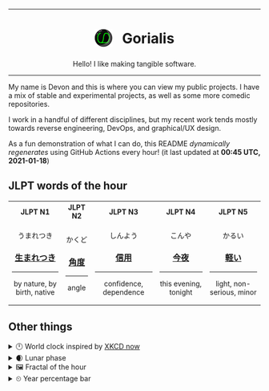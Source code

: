 ***

<h1 align="center">
<sub>
    <img src="readme/resources/avatar.png" height="36">
</sub>
&nbsp;
Gorialis
</h1>
<p align="center">
Hello! I like making tangible software.
</p>

***

My name is Devon and this is where you can view my public projects. I have a mix of stable and experimental projects, as well as some more comedic repositories.

I work in a handful of different disciplines, but my recent work tends mostly towards reverse engineering, DevOps, and graphical/UX design.

As a fun demonstration of what I can do, this README *dynamically regenerates* using GitHub Actions every hour! (it last updated at **00:45 UTC, 2021-01-18**)

<h2>JLPT words of the hour</h2>
<table>
    <tr>
        <th>JLPT N1</th>
        <th>JLPT N2</th>
        <th>JLPT N3</th>
        <th>JLPT N4</th>
        <th>JLPT N5</th>
    </tr>
    <tr>
        <td>
            <p align="center">うまれつき</p>
            <h3 align="center"><b><a href="https://jisho.org/search/%E7%94%9F%E3%81%BE%E3%82%8C%E3%81%A4%E3%81%8D">生まれつき</a></b></h3>
            <hr>
            <p align="center">by nature,<wbr> by birth,<wbr> native</p>
        </td>
        <td>
            <p align="center">かくど</p>
            <h3 align="center"><b><a href="https://jisho.org/search/%E8%A7%92%E5%BA%A6">角度</a></b></h3>
            <hr>
            <p align="center">angle</p>
        </td>
        <td>
            <p align="center">しんよう</p>
            <h3 align="center"><b><a href="https://jisho.org/search/%E4%BF%A1%E7%94%A8">信用</a></b></h3>
            <hr>
            <p align="center">confidence,<wbr> dependence</p>
        </td>
        <td>
            <p align="center">こんや</p>
            <h3 align="center"><b><a href="https://jisho.org/search/%E4%BB%8A%E5%A4%9C">今夜</a></b></h3>
            <hr>
            <p align="center">this evening,<wbr> tonight</p>
        </td>
        <td>
            <p align="center">かるい</p>
            <h3 align="center"><b><a href="https://jisho.org/search/%E8%BB%BD%E3%81%84">軽い</a></b></h3>
            <hr>
            <p align="center">light,<wbr> non-serious,<wbr> minor</p>
        </td>
    </tr>
</table>

<h2>Other things</h2>
<details>
<summary>🕛  World clock inspired by <a href="https://xkcd.com/now">XKCD now</a></summary>

> <img src="generated/now.png" width="512">

</details>
<details>
<summary>🌒 Lunar phase</summary>

The moon is approximately 18.37% through its phase (Waxing Crescent).

</details>
<details>
<summary>&#x1f5bc; Fractal of the hour</summary>

> <img src="generated/fractal.png" width="512">

</details>
<details>
<summary>&#x23f2; Year percentage bar</summary>
<pre><code>2021 [▁▁▁▁▁▁▁▁▁▁▁▁▁▁▁▁▁▁▁▁] 4.67%</code></pre>
</details>

